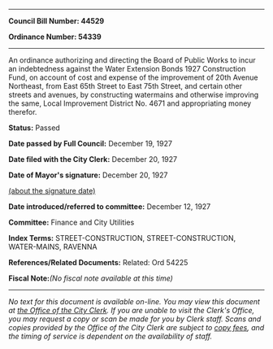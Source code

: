 

********

**Council Bill Number: 44529**
   
**Ordinance Number: 54339**
********

 An ordinance authorizing and directing the Board of Public Works to incur an indebtedness against the Water Extension Bonds 1927 Construction Fund, on account of cost and expense of the improvement of 20th Avenue Northeast, from East 65th Street to East 75th Street, and certain other streets and avenues, by constructing watermains and otherwise improving the same, Local Improvement District No. 4671 and appropriating money therefor.

**Status:** Passed
   
**Date passed by Full Council:** December 19, 1927
   
**Date filed with the City Clerk:** December 20, 1927
   
**Date of Mayor's signature:** December 20, 1927
   
[(about the signature date)](/~public/approvaldate.htm)
   
   
   
**Date introduced/referred to committee:** December 12, 1927
   
**Committee:** Finance and City Utilities
   
   
**Index Terms:** STREET-CONSTRUCTION, STREET-CONSTRUCTION, WATER-MAINS, RAVENNA

**References/Related Documents:** Related: Ord 54225

**Fiscal Note:**_(No fiscal note available at this time)_
********

_No text for this document is available on-line. You may view this document at [the Office of the City Clerk](http://www.seattle.gov/leg/clerk/contactUs.htm). If you are unable to visit the Clerk's Office, you may request a copy or scan be made for you by Clerk staff. Scans and copies provided by the Office of the City Clerk are subject to [copy fees](http://clerk.seattle.gov/~public/clerkfees.htm), and the timing of service is dependent on the availability of staff._

